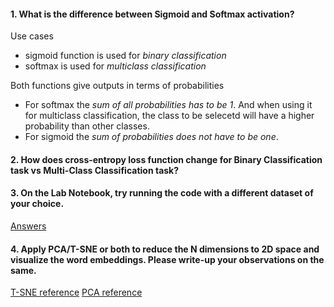 #### 1. What is the difference between Sigmoid and Softmax activation?
Use cases
* sigmoid function is used for _binary classification_
* softmax is used for _multiclass classification_

Both functions give outputs in terms of probabilities

* For softmax the _sum of all probabilities has to be 1_. And when using it for multiclass classification, the class to be selecetd will have a higher probability than other classes.
* For sigmoid the _sum of probabilities does not have to be one_. 

#### 2. How does cross-entropy loss function change for Binary Classification task vs Multi-Class Classification task?

#### 3. On the Lab Notebook, try running the code with a different dataset of your choice.
[Answers](https://github.com/Joy879/Word-Embeddings-in-NLP/blob/main/Homework1/CBoW_training_new_data.ipynb)

#### 4. Apply PCA/T-SNE or both to reduce the N dimensions to 2D space and visualize the word embeddings. Please write-up your observations on the same.
[T-SNE reference](https://www.kaggle.com/code/jeffd23/visualizing-word-vectors-with-t-sne/notebook)
[PCA reference](https://towardsdatascience.com/visualization-of-word-embedding-vectors-using-gensim-and-pca-8f592a5d3354)
